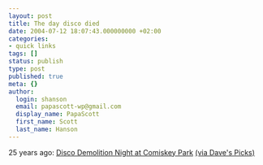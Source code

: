 ```yaml
---
layout: post
title: The day disco died
date: 2004-07-12 18:07:43.000000000 +02:00
categories:
- quick links
tags: []
status: publish
type: post
published: true
meta: {}
author:
  login: shanson
  email: papascott-wp@gmail.com
  display_name: PapaScott
  first_name: Scott
  last_name: Hanson
---
```

<p>25 years ago: <a title="The day disco died" href="http://www.twincities.com/mld/pioneerpress/9121758.htm?1c">Disco Demolition Night at Comiskey Park</a> <a href="http://davespicks.com/archive/2004/0712.html#1089554710">(via Dave's Picks)</a></p>

